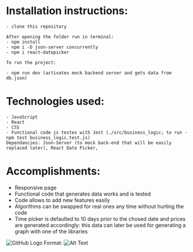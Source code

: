 
# Installation instructions:

    - clone this repository 

    After opening the folder run in terminal:
    - npm install
    - npm i -D json-server concurrently
    - npm i react-datepicker

    To run the project:

    - npm run dev (activates mock backend server and gets data from db.json)

# Technologies used:

    - JavaScript
    - React
    - CSS
    - Functional code is testes with Jest (./src/business_logic; to run - npm test business_logic.test.js)
    Dependancies: Json-Server (to mock back-end that will be easily replaced later), React Date Picker,

# Accomplishments:
 - Responsive page
 - Functional code that generates data works and is tested
 - Code allows to add new features easily
 - Algorithms can be swapped for real ones any time without hurting the code
 - Time picker is defaulted to 10 days prior to the chosed date and prices are generated accordingly: this data can later be used for generating a graph with one of the libraries

![GitHub Logo](/assets/sm-stock.png)
Format: ![Alt Text](url)
